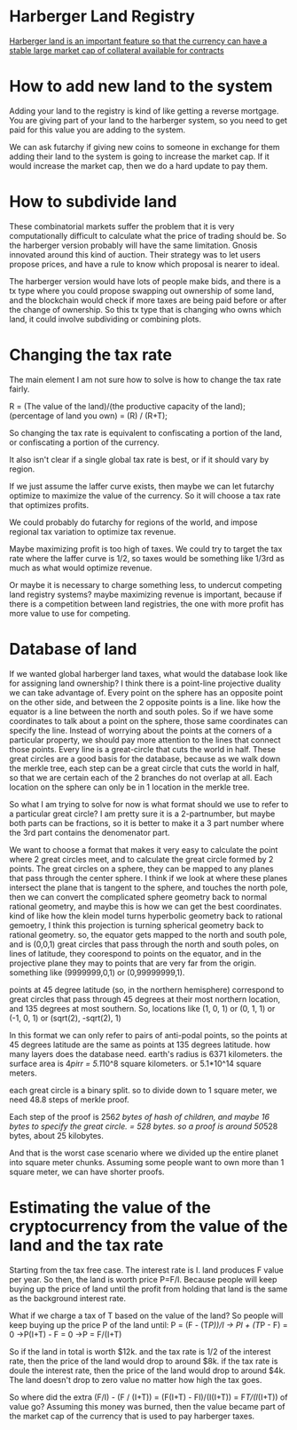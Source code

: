 Harberger Land Registry
===========

[Harberger land is an important feature so that the currency can have a stable large market cap of collateral available for contracts](basics/market_cap.md)

How to add new land to the system
===========

Adding your land to the registry is kind of like getting a reverse mortgage.
You are giving part of your land to the harberger system, so you need to get paid for this value you are adding to the system.

We can ask futarchy if giving new coins to someone in exchange for them adding their land to the system is going to increase the market cap.
If it would increase the market cap, then we do a hard update to pay them.

How to subdivide land
===========

These combinatorial markets suffer the problem that it is very computationally difficult to calculate what the price of trading should be.
So the harberger version probably will have the same limitation.
Gnosis innovated around this kind of auction. Their strategy was to let users propose prices, and have a rule to know which proposal is nearer to ideal.

The harberger version would have lots of people make bids, and there is a tx type where you could propose swapping out ownership of some land, and the blockchain would check if more taxes are being paid before or after the change of ownership.
So this tx type that is changing who owns which land, it could involve subdividing or combining plots.

Changing the tax rate
============

The main element I am not sure how to solve is how to change the tax rate fairly.

R = (The value of the land)/(the productive capacity of the land);
(percentage of land you own) = (R) / (R+T);

So changing the tax rate is equivalent to confiscating a portion of the land, or confiscating a portion of the currency.

It also isn't clear if a single global tax rate is best, or if it should vary by region.

If we just assume the laffer curve exists, then maybe we can let futarchy optimize to maximize the value of the currency.
So it will choose a tax rate that optimizes profits.

We could probably do futarchy for regions of the world, and impose regional tax variation to optimize tax revenue.

Maybe maximizing profit is too high of taxes.
We could try to target the tax rate where the laffer curve is 1/2, so taxes would be something like 1/3rd as much as what would optimize revenue.

Or maybe it is necessary to charge something less, to undercut competing land registry systems?
maybe maximizing revenue is important, because if there is a competition between land registries, the one with more profit has more value to use for competing.

Database of land
============

If we wanted global harberger land taxes, what would the database look like for assigning land ownership?
I think there is a point-line projective duality we can take advantage of. Every point on the sphere has an opposite point on the other side, and between the 2 opposite points is a line. like how the equator is a line between the north and south poles.
So if we have some coordinates to talk about a point on the sphere, those same coordinates can specify the line.
Instead of worrying about the points at the corners of a particular property, we should pay more attention to the lines that connect those points.
Every line is a great-circle that cuts the world in half.
These great circles are a good basis for the database, because as we walk down the merkle tree, each step can be a great circle that cuts the world in half, so that we are certain each of the 2 branches do not overlap at all.
Each location on the sphere can only be in 1 location in the merkle tree.

So what I am trying to solve for now is what format should we use to refer to a particular great circle? I am pretty sure it is a 2-partnumber, but maybe both parts can be fractions, so it is better to make it a 3 part number where the 3rd part contains the denomenator part. 

We want to choose a format that makes it very easy to calculate the point where 2 great circles meet, and to calculate the great circle formed by 2 points.
The great circles on a sphere, they can be mapped to any planes that pass through the center sphere.
I think if we look at where these planes intersect the plane that is tangent to the sphere, and touches the north pole, then we can convert the complicated sphere geometry back to normal rational geometry, and maybe this is how we can get the best coordinates.
kind of like how the klein model turns hyperbolic geometry back to rational gemoetry, I think this projection is turning spherical geometry back to rational geometry.
so, the equator gets mapped to the north and south pole, and is (0,0,1)
great circles that pass through the north and south poles, on lines of latitude, they coorespond to points on the equator, and in the projective plane they may to points that are very far from the origin. something like (9999999,0,1) or (0,99999999,1).

points at 45 degree latitude (so, in the northern hemisphere) correspond to great circles that pass through 45 degrees at their most northern location, and 135 degrees at most southern. So, locations like (1, 0, 1) or (0, 1, 1) or (-1, 0, 1) or (sqrt(2), -sqrt(2), 1)

In this format we can only refer to pairs of anti-podal points, so the points at 45 degrees latitude are the same as points at 135 degrees latitude.
how many layers does the database need.
earth's radius is 6371 kilometers.
the surface area is 4*pi*r*r = 5.1*10^8 square kilometers. or 5.1*10^14 square meters.

each great circle is a binary split. so to divide down to 1 square meter, we need 48.8 steps of merkle proof.

Each step of the proof is 256*2 bytes of hash of children, and maybe 16 bytes to specify the great circle. = 528 bytes.
so a proof is around 50*528 bytes, about 25 kilobytes.

And that is the worst case scenario where we divided up the entire planet into square meter chunks. Assuming some people want to own more than 1 square meter, we can have shorter proofs.

Estimating the value of the cryptocurrency from the value of the land and the tax rate
======================

Starting from the tax free case.
The interest rate is I.
land produces F value per year.
So then, the land is worth price P=F/I. Because people will keep buying up the price of land until the profit from holding that land is the same as the background interest rate.

What if we charge a tax of T based on the value of the land?
So people will keep buying up the price P of the land until:  P = (F - (T*P))/I
-> PI + (T*P - F) = 0
->P(I+T) - F = 0
->P = F/(I+T)

So if the land in total is worth $12k. and the tax rate is 1/2 of the interest rate, then the price of the land would drop to around $8k.
if the tax rate is doule the interest rate, then the price of the land would drop to around $4k.
The land doesn't drop to zero value no matter how high the tax goes.


So where did the extra
   (F/I) - (F / (I+T)) =
   (F(I+T) - FI)/(I(I+T)) =
   F*T/(I*(I+T))
   of value go?
Assuming this money was burned, then the value became part of the market cap of the currency that is used to pay harberger taxes.


